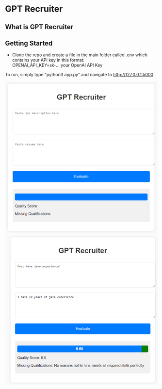 # GPT Recruiter

## What is GPT Recruiter

## Getting Started
* Clone the repo and create a file in the main folder called .env which contains your API key in this format: <br/>
OPENAI_API_KEY=sk-... your OpenAI API Key

To run, simply type "python3 app.py" and navigate to http://127.0.0.1:5000

![Image of the tool](images/image.png)
![Image of tool scoring](images/image2.png)